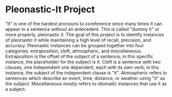 # Pleonastic-It Project

"It" is one of the hardest pronouns to coreference since many times it can appear in a sentence without an antecedent.
This is called "dummy it" or more properly, pleonastic it.  The goal of this project is to identify instances of pleonastic it while maintaining a high level of recall, precision, and accuracy.
Pleonastic instances can be grouped together into four categories: extraposition, cleft, atmospheric, and miscellaneous.
Extraposition is the offset of the subject of a sentence; in this specific instance, the placeholder for the subject is it.
Cleft is a sentence with two clauses, one independent one dependent, each with its own verb; in this instance, the subject of the independent clause is "it".
Atmospheric refers to sentences which describe an event, time, distance, or weather using "it" as the subject.
Miscellaneous mostly refers to idiomatic instances that use it as a subject.